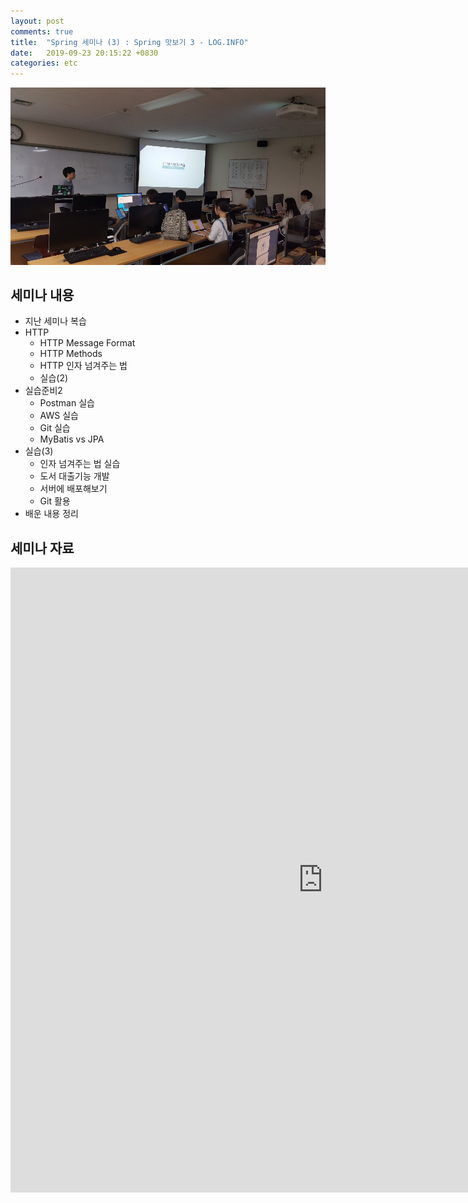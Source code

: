 ```yaml
---
layout: post
comments: true
title:  "Spring 세미나 (3) : Spring 맛보기 3 - LOG.INFO"
date:   2019-09-23 20:15:22 +0830
categories: etc
---
```


![seminar](/assets/images/SecondSeminar.jpg)

## 세미나 내용

- 지난 세미나 복습
- HTTP
  - HTTP Message Format
  - HTTP Methods
  - HTTP 인자 넘겨주는 법
  - 실습(2)
- 실습준비2
  - Postman 실습
  - AWS 실습
  - Git 실습
  - MyBatis vs JPA
- 실습(3)
  - 인자 넘겨주는 법 실습
  - 도서 대출기능 개발
  - 서버에 배포해보기
  - Git 활용
- 배운 내용 정리

## 세미나 자료

<embed src="https://heechanyang.github.io/assets/pdfs/SpringFramework맛보기3.pdf" type="application/pdf" width="1000px" height="1000px" />
